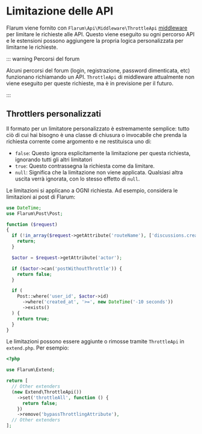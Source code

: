 # Limitazione delle API

Flarum viene fornito con `Flarum\Api\Middleware\ThrottleApi` [middleware](middleware.md) per limitare le richieste alle API.
Questo viene eseguito su ogni percorso API e le estensioni possono aggiungere la propria logica personalizzata per limitarne le richieste.

::: warning Percorsi del forum

Alcuni percorsi del forum (login, registrazione, password dimenticata, etc) funzionano richiamando un API.
`ThrottleApi` di middleware attualmente non viene eseguito per queste richieste, ma è in previsione per il futuro.

:::

## Throttlers personalizzati

Il formato per un limitatore personalizzato è estremamente semplice: tutto ciò di cui hai bisogno è una classe di chiusura o invocabile che prenda la richiesta corrente come argomento e ne restituisca uno di:

- `false`: Questo ignora esplicitamente la limitazione per questa richiesta, ignorando tutti gli altri limitatori
- `true`: Questo contrassegna la richiesta come da limitare.
- `null`: Significa che la limitazione non viene applicata.
  Qualsiasi altra uscita verrà ignorata, con lo stesso effetto di `null`.

Le limitazioni si applicano a OGNI richiesta. Ad esempio, considera le limitazioni ai post di Flarum:

```php
use DateTime;
use Flarum\Post\Post;

function ($request)
{
  if (!in_array($request->getAttribute('routeName'), ['discussions.create', 'posts.create'])) {
    return;
  }

  $actor = $request->getAttribute('actor');

  if ($actor->can('postWithoutThrottle')) {
    return false;
  }

  if (
    Post::where('user_id', $actor->id)
      ->where('created_at', '>=', new DateTime('-10 seconds'))
      ->exists()
  ) {
    return true;
  }
}
```

Le limitazioni possono essere aggiunte o rimosse tramite `ThrottleApi` in `extend.php`. Per esempio:

```php
<?php

use Flarum\Extend;

return [
  // Other extenders
  (new Extend\ThrottleApi())
    ->set('throttleAll', function () {
      return false;
    })
    ->remove('bypassThrottlingAttribute'),
  // Other extenders
];
```
